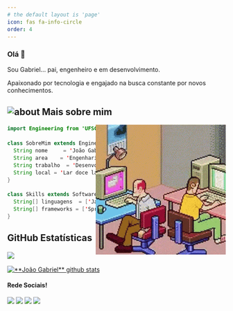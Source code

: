```yaml
---
# the default layout is 'page'
icon: fas fa-info-circle
order: 4
---
```

[website]: joaohonorato.github.io
[twitter]: https://twitter.com/JoaoHassis
<!-- [youtube]: https://www.youtube.com/user/SEUYOUTUBE/ -->
[instagram]: https://www.instagram.com/j.g.h.assis/
[linkedin]: https://www.linkedin.com/in/joao-assis/
[github]: https://github.com/joaohonorato
### Olá 👋

Sou Gabriel... pai, engenheiro e em desenvolvimento.

Apaixonado por tecnologia e engajado na busca constante por novos conhecimentos.

## <img width="45" alt="about" src="https://raw.github.com/elizarov/elizarov/master/about.png"> Mais sobre mim

<img align="right" width="300" src="../assets/img/pixel-game.gif" />

```java
import Engineering from 'UFSC';

class SobreMim extends Engineering {
  String nome     = 'João Gabriel Honorato de Assis';
  String area    = 'Engenharia de Software';
  String trabalho  = 'Desenvolvimento de software';
  String local = 'Lar doce lar';
}

class Skills extends Software {
  String[] linguagens  = ['Java', 'Javascript', 'Python', 'Ruby', 'Dart', 'C', 'PHP' ];
  String[] frameworks = ['Spring Boot', 'Node', 'Angular', 'React', 'Flutter','Django', 'Jekyll' ];
}
```


## **GitHub Estatísticas**


[<img align="center" src="https://github-readme-stats.vercel.app/api/top-langs/?username=joaohonorato&theme=dracula&hide_langs_below=1" />][github]

[<img align="center" src="https://github-readme-stats.vercel.app/api?username=joaohonorato&show_icons=true&theme=dracula&line_height=27" alt="**João Gabriel** github stats"/>][github]



#### Rede Sociais!

[<img src="https://img.shields.io/badge/Blogger-FF5722?style=flat-square&logo=blogger&logoColor=white">][website]
[<img src="https://img.shields.io/badge/Twitter-1DA1F2?style=flat-square&logo=twitter&logoColor=white">][twitter]
[<img src="https://img.shields.io/badge/-Instagram-DF0174?style=flat-square&labelColor=DF0174&logo=instagram&logoColor=white"/>][instagram] 
[<img src="https://img.shields.io/badge/-Linkedin-0e76a8?style=flat-square&logo=Linkedin&logoColor=white" />][linkedin]
